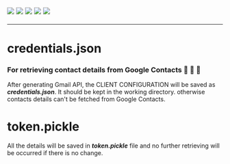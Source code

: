 ![](https://img.shields.io/badge/git-fff7f8?colorA=faf0f0&colorB=db4823&style=for-the-badge&logo=git)
![](https://img.shields.io/badge/github-fff7f8?colorA=080808&colorB=8a8a8a&style=for-the-badge&logo=github)
![](https://img.shields.io/badge/for-you-099450?colorA=b0c92e&colorB=487d3e&style=for-the-badge)
![](https://img.shields.io/badge/python-used-bee5ed?colorA=37b6bd&colorB=3c9bb5&style=for-the-badge&logo=python)
![](https://img.shields.io/badge/visual_studio_code-1.48.0-181717?colorA=ae36d6&style=for-the-badge&logo=visual-studio-code)
---
---
# credentials.json
### For retrieving contact details from Google Contacts :e-mail: :calling: 	:adult:
After generating Gmail API, the CLIENT CONFIGURATION will be saved as ***credentials.json***. It should be kept in the working directory. otherwise contacts details can't be fetched from Google Contacts.
# token.pickle
All the details will be saved in ***token.pickle*** file and no further retrieving will be occurred if there is no change.
